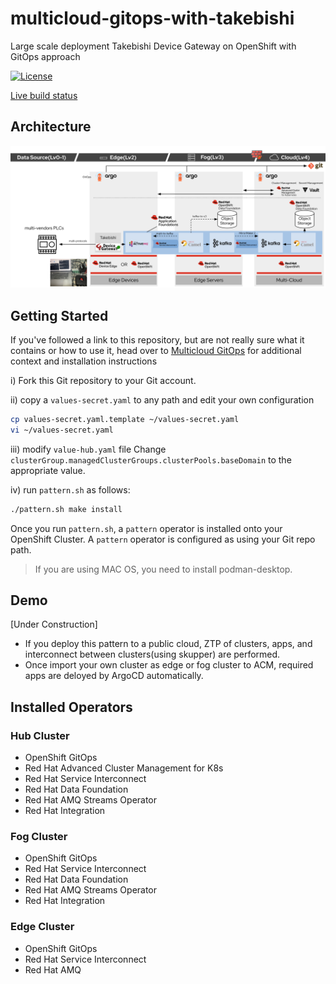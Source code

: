 # multicloud-gitops-with-takebishi

Large scale deployment Takebishi Device Gateway on OpenShift with GitOps approach

[![License](https://img.shields.io/badge/License-Apache%202.0-blue.svg)](https://opensource.org/licenses/Apache-2.0)

[Live build status](https://util.hybrid-cloud-patterns.io/dashboard.php?pattern=mcgitops)

## Architecture

![Alt text](doc/images/overview.png)

## Getting Started

If you've followed a link to this repository, but are not really sure what it contains
or how to use it, head over to [Multicloud GitOps](http://hybrid-cloud-patterns.io/multicloud-gitops/)
for additional context and installation instructions

i) Fork this Git repository to your Git account.

ii) copy a `values-secret.yaml` to any path and edit your own configuration

```bash
cp values-secret.yaml.template ~/values-secret.yaml
vi ~/values-secret.yaml
```

iii) modify `value-hub.yaml` file
Change `clusterGroup.managedClusterGroups.clusterPools.baseDomain` to the appropriate value.

iv) run `pattern.sh` as follows:

```bash
./pattern.sh make install
```

Once you run `pattern.sh`, a `pattern` operator is installed onto your OpenShift Cluster.
A `pattern` operator is configured as using your Git repo path.

> If you are using MAC OS, you need to install podman-desktop.

## Demo

[Under Construction]

- If you deploy this pattern to a public cloud, ZTP of clusters, apps, and interconnect between clusters(using skupper) are performed.
- Once import your own cluster as edge or fog cluster to ACM, required apps are deloyed by ArgoCD automatically.

## Installed Operators

### Hub Cluster

- OpenShift GitOps
- Red Hat Advanced Cluster Management for K8s
- Red Hat Service Interconnect
- Red Hat Data Foundation
- Red Hat AMQ Streams Operator
- Red Hat Integration

### Fog Cluster

- OpenShift GitOps
- Red Hat Service Interconnect
- Red Hat Data Foundation
- Red Hat AMQ Streams Operator
- Red Hat Integration

### Edge Cluster

- OpenShift GitOps
- Red Hat Service Interconnect
- Red Hat AMQ